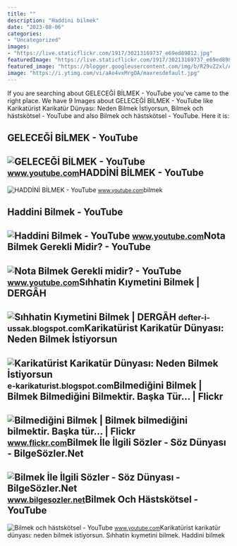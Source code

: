 ```yaml
---
title: ""
description: "Haddini bilmek"
date: "2023-08-06"
categories:
- "Uncategorized"
images:
- "https://live.staticflickr.com/1917/30213169737_e69ed89812.jpg"
featuredImage: "https://live.staticflickr.com/1917/30213169737_e69ed89812.jpg"
featured_image: "https://blogger.googleusercontent.com/img/b/R29vZ2xl/AVvXsEh9cEmAUxYKvnDmax7GjGcSRn1_LZkUHYTXVSXLkcnG298xB6rYPEMzsAh-tZd0r7TNVf5QjnIL52OdUuA9aIolb-uRAhP43J4OKKDTdtAAggNpQkR_bXWxQqdcfUb26UH4VUveTBwbUoJ48QpomFXM5ri669u-U0cOSAwKY-76dmlKtXg9FxMvkpVIog/s601/sihhat-afiyet.png"
image: "https://i.ytimg.com/vi/aAo4vxMrgOA/maxresdefault.jpg"
---
```


If you are searching about GELECEĞİ BİLMEK - YouTube you've came to the right place. We have 9 Images about GELECEĞİ BİLMEK - YouTube like Karikatürist Karikatür Dünyası: Neden Bilmek İstiyorsun, Bilmek och hästskötsel - YouTube and also Bilmek och hästskötsel - YouTube. Here it is:

GELECEĞİ BİLMEK - YouTube
-------------------------

 ![GELECEĞİ BİLMEK - YouTube](https://i.ytimg.com/vi/_n6ZkTLWL5U/maxresdefault.jpg) <small>www.youtube.com</small>HADDİNİ BİLMEK - YouTube
------------------------

 ![HADDİNİ BİLMEK - YouTube](https://i.ytimg.com/vi/oMOv8nQJiqU/maxresdefault.jpg) <small>www.youtube.com</small>bilmek

Haddini Bilmek - YouTube
------------------------

 ![Haddini Bilmek - YouTube](https://i.ytimg.com/vi/YeNh7dySIIA/maxresdefault.jpg) <small>www.youtube.com</small>Nota Bilmek Gerekli Midir? - YouTube
------------------------------------

 ![Nota Bilmek Gerekli midir? - YouTube](https://i.ytimg.com/vi/aAo4vxMrgOA/maxresdefault.jpg) <small>www.youtube.com</small>Sıhhatin Kıymetini Bilmek | DERGÂH
----------------------------------

 ![Sıhhatin Kıymetini Bilmek | DERGÂH](https://blogger.googleusercontent.com/img/b/R29vZ2xl/AVvXsEh9cEmAUxYKvnDmax7GjGcSRn1_LZkUHYTXVSXLkcnG298xB6rYPEMzsAh-tZd0r7TNVf5QjnIL52OdUuA9aIolb-uRAhP43J4OKKDTdtAAggNpQkR_bXWxQqdcfUb26UH4VUveTBwbUoJ48QpomFXM5ri669u-U0cOSAwKY-76dmlKtXg9FxMvkpVIog/s601/sihhat-afiyet.png) <small>defter-i-ussak.blogspot.com</small>Karikatürist Karikatür Dünyası: Neden Bilmek İstiyorsun
-------------------------------------------------------

 ![Karikatürist Karikatür Dünyası: Neden Bilmek İstiyorsun](https://4.bp.blogspot.com/-FnvqXUU4UDI/UFXwzJGt0rI/AAAAAAAAEkA/KA-r8WZ1YKY/s400/Neden+Bilmek+İstiyorsun.jpg) <small>e-karikaturist.blogspot.com</small>Bilmediğini Bilmek | Bilmek Bilmediğini Bilmektir. Başka Tür… | Flickr
----------------------------------------------------------------------

 ![Bilmediğini Bilmek | Bilmek bilmediğini bilmektir. Başka tür… | Flickr](https://live.staticflickr.com/1917/30213169737_e69ed89812.jpg) <small>www.flickr.com</small>Bilmek İle İlgili Sözler - Söz Dünyası - BilgeSözler.Net
--------------------------------------------------------

 ![Bilmek İle İlgili Sözler - Söz Dünyası - BilgeSözler.Net](https://lh3.googleusercontent.com/-4RBMlmG0R5U/Ya2dnPG8XmI/AAAAAAAACBQ/0KKljiTMH6Mp8CBTug5bYcu7AP1Je0_DQCNcBGAsYHQ/okumak-Bilmek-ile-ilgili-sozler-Bilmekle-ilgii-sozler-ogren-bil.jpg) <small>www.bilgesozler.net</small>Bilmek Och Hästskötsel - YouTube
--------------------------------

 ![Bilmek och hästskötsel - YouTube](https://i.ytimg.com/vi/RA2xyoPpmM8/maxresdefault.jpg) <small>www.youtube.com</small>Karikatürist karikatür dünyası: neden bilmek i̇stiyorsun. Sıhhatin kıymetini bilmek. Haddi̇ni̇ bi̇lmek
